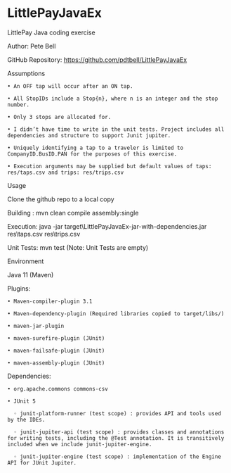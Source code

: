 # LittlePayJavaEx
LittlePay Java coding exercise

Author: Pete Bell

GitHub Repository: https://github.com/pdtbell/LittlePayJavaEx

Assumptions

    • An OFF tap will occur after an ON tap.
    
    • All StopIDs include a Stop{n}, where n is an integer and the stop number.
    
    • Only 3 stops are allocated for.
    
    • I didn’t have time to write in the unit tests. Project includes all dependencies and structure to support Junit jupiter.
    
    • Uniquely identifying a tap to a traveler is limited to CompanyID.BusID.PAN for the purposes of this exercise.
    
    • Execution arguments may be supplied but default values of taps: res/taps.csv and trips: res/trips.csv
    
    
Usage

  Clone the github repo to a local copy
  
  Building : mvn clean compile assembly:single
  
  Execution: java -jar target\LittlePayJavaEx-jar-with-dependencies.jar res\taps.csv res\trips.csv
  
  Unit Tests: mvn test (Note: Unit Tests are empty)
  

Environment

  Java 11 (Maven)
  
  Plugins:
  
    • Maven-compiler-plugin 3.1
    
    • Maven-dependency-plugin (Required libraries copied to target/libs/)
    
    • maven-jar-plugin
    
    • maven-surefire-plugin (JUnit)
    
    • maven-failsafe-plugin (JUnit)
    
    • maven-assembly-plugin (JUnit)
    
  Dependencies:
  
    • org.apache.commons commons-csv
    
    • JUnit 5
    
      ◦ junit-platform-runner (test scope) : provides API and tools used by the IDEs.
      
      ◦ junit-jupiter-api (test scope) : provides classes and annotations for writing tests, including the @Test annotation. It is transitively included when we include junit-jupiter-engine.
      
      ◦ junit-jupiter-engine (test scope) : implementation of the Engine API for JUnit Jupiter.
      
